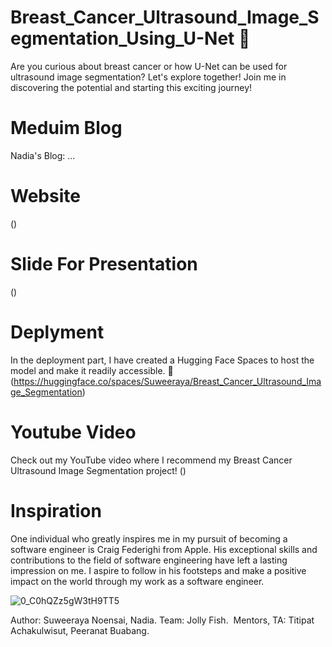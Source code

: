 # Breast_Cancer_Ultrasound_Image_Segmentation_Using_U-Net 💐
Are you curious about breast cancer or how U-Net can be used for ultrasound image segmentation? Let's explore together! Join me in discovering the potential and starting this exciting journey!

# Meduim Blog
Nadia's Blog: ...

# Website
()

# Slide For Presentation
()

# Deplyment
In the deployment part, I have created a Hugging Face Spaces to host the model and make it readily accessible. 💐 
(https://huggingface.co/spaces/Suweeraya/Breast_Cancer_Ultrasound_Image_Segmentation)

# Youtube Video
Check out my YouTube video where I recommend my Breast Cancer Ultrasound Image Segmentation project! 
()

# Inspiration
One individual who greatly inspires me in my pursuit of becoming a software engineer is Craig Federighi from Apple. His exceptional skills and contributions to the field of software engineering have left a lasting impression on me. I aspire to follow in his footsteps and make a positive impact on the world through my work as a software engineer. 

![0_C0hQZz5gW3tH9TT5](https://github.com/nadiasuweer4ya/Breast_Cancer_Ultrasound_Image_Segmentation_Using_U-Net/assets/135404371/cbd77009-2df7-4f0d-accd-10cfd86f4730)


Author: Suweeraya Noensai, Nadia.
Team: Jolly Fish. 
Mentors, TA: Titipat Achakulwisut, Peeranat Buabang.
